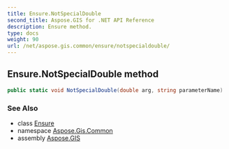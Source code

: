 ```yaml
---
title: Ensure.NotSpecialDouble
second_title: Aspose.GIS for .NET API Reference
description: Ensure method. 
type: docs
weight: 90
url: /net/aspose.gis.common/ensure/notspecialdouble/
---
```

## Ensure.NotSpecialDouble method

```csharp
public static void NotSpecialDouble(double arg, string parameterName)
```

### See Also

* class [Ensure](../)
* namespace [Aspose.Gis.Common](../../ensure/)
* assembly [Aspose.GIS](../../../)


